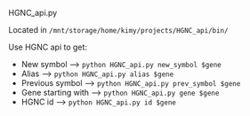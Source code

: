 HGNC_api.py 

Located in `/mnt/storage/home/kimy/projects/HGNC_api/bin/`

Use HGNC api to get:
- New symbol --> `python HGNC_api.py new_symbol $gene`
- Alias --> `python HGNC_api.py alias $gene`
- Previous symbol --> `python HGNC_api.py prev_symbol $gene`
- Gene starting with --> `python HGNC_api.py gene $gene`
- HGNC id --> `python HGNC_api.py id $gene`
